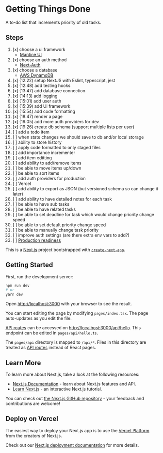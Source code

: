 # Getting Things Done

A to-do list that increments priority of old tasks.

## Steps

1. [x] choose a ui framework
    - [Mantine UI](https://mantine.dev/)
2. [x] choose an auth method
    - [Next-Auth](https://github.com/nextauthjs/next-auth-example)
3. [x] choose a database
    - [AWS DynamoDB](https://aws.amazon.com/dynamodb/pricing/)
4. [x] (12:22) setup NextJS with Eslint, typescript, jest
5. [x] (12:48) add testing hooks
6. [x] (13:47) add database connection
7. [x] (14:13) add logging
8. [x] (15:01) add user auth
9. [x] (15:39) add UI framework
10. [x] (15:54) add code formatting
11. [x] (18:47) render a page
12. [x] (19:05) add more auth providers for dev
13. [x] (19:26) create db schema (support multiple lists per user)
14. [ ] add a todo item
15. [ ] when state changes we should save to db and/or local storage
16. [ ] ability to store history
17. [ ] apply code formatted to only staged files
18. [ ] add importance incrementer
19. [ ] add item editting
20. [ ] add ability to add/remove items
21. [ ] be able to move items up/down
22. [ ] be able to sort items
23. [ ] add auth providers for production
24. [ ] Vercel
25. [ ] add ability to export as JSON (but versioned schema so can change it later)
26. [ ] add ability to have detailed notes for each task
27. [ ] be able to have sub tasks
28. [ ] be able to have related tasks
29. [ ] be able to set deadline for task which would change priority change speed
30. [ ] be able to set default priority change speed
31. [ ] be able to manually change task priority
32. [ ] improve auth settings (are there extra env vars to add?)
33. [ ] [Production readiness](https://nextjs.org/docs/going-to-production)

This is a [Next.js](https://nextjs.org/) project bootstrapped with [`create-next-app`](https://github.com/vercel/next.js/tree/canary/packages/create-next-app).

## Getting Started

First, run the development server:

```bash
npm run dev
# or
yarn dev
```

Open [http://localhost:3000](http://localhost:3000) with your browser to see the result.

You can start editing the page by modifying `pages/index.tsx`. The page auto-updates as you edit the file.

[API routes](https://nextjs.org/docs/api-routes/introduction) can be accessed on [http://localhost:3000/api/hello](http://localhost:3000/api/hello). This endpoint can be edited in `pages/api/hello.ts`.

The `pages/api` directory is mapped to `/api/*`. Files in this directory are treated as [API routes](https://nextjs.org/docs/api-routes/introduction) instead of React pages.

## Learn More

To learn more about Next.js, take a look at the following resources:

-   [Next.js Documentation](https://nextjs.org/docs) - learn about Next.js features and API.
-   [Learn Next.js](https://nextjs.org/learn) - an interactive Next.js tutorial.

You can check out [the Next.js GitHub repository](https://github.com/vercel/next.js/) - your feedback and contributions are welcome!

## Deploy on Vercel

The easiest way to deploy your Next.js app is to use the [Vercel Platform](https://vercel.com/new?utm_medium=default-template&filter=next.js&utm_source=create-next-app&utm_campaign=create-next-app-readme) from the creators of Next.js.

Check out our [Next.js deployment documentation](https://nextjs.org/docs/deployment) for more details.
